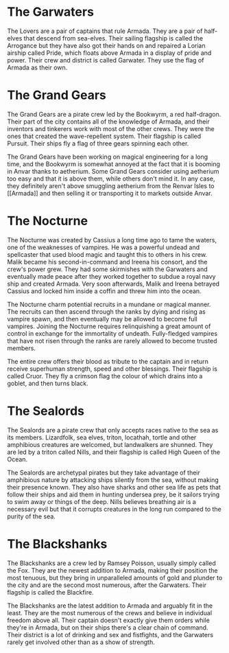 # The Garwaters

The Lovers are a pair of captains that rule Armada. They are a pair of half-elves that descend from sea-elves. Their sailing flagship is called the Arrogance but they have also got their hands on and repaired a Lorian airship called Pride, which floats above Armada in a display of pride and power. Their crew and district is called Garwater. They use the flag of Armada as their own.


# The Grand Gears

The Grand Gears are a pirate crew led by the Bookwyrm, a red half-dragon. Their part of the city contains all of the knowledge of Armada, and their inventors and tinkerers work with most of the other crews. They were the ones that created the wave-repellent system. Their flagship is called Pursuit. Their ships fly a flag of three gears spinning each other.

The Grand Gears have been working on magical engineering for a long time, and the Bookwyrm is somewhat annoyed at the fact that it is booming in Anvar thanks to aetherium. Some Grand Gears consider using aetherium too easy and that it is above them, while others don't mind it. In any case, they definitely aren't above smuggling aetherium from the Renvar Isles to [[Armada]] and then selling it or transporting it to markets outside Anvar.


# The Nocturne

The Nocturne was created by Cassius a long time ago to tame the waters, one of the weaknesses of vampires. He was a powerful undead and spellcaster that used blood magic and taught this to others in his crew. Malik became his second-in-command and Ireena his consort, and the crew's power grew. They had some skirmishes with the Garwaters and eventually made peace after they worked together to subdue a royal navy ship and created Armada. Very soon afterwards, Malik and Ireena betrayed Cassius and locked him inside a coffin and threw him into the ocean.

The Nocturne charm potential recruits in a mundane or magical manner. The recruits can then ascend through the ranks by dying and rising as vampire spawn, and then eventually may be allowed to become full vampires. Joining the Nocturne requires relinquishing a great amount of control in exchange for the immortality of undeath. Fully-fledged vampires that have not risen through the ranks are rarely allowed to become trusted members. 

The entire crew offers their blood as tribute to the captain and in return receive superhuman strength, speed and other blessings. Their flagship is called Cruor. They fly a crimson flag the colour of which drains into a goblet, and then turns black.


# The Sealords

The Sealords are a pirate crew that only accepts races native to the sea as its members. Lizardfolk, sea elves, triton, locathah, tortle and other amphibious creatures are welcomed, but landwalkers are shunned. They are led by a triton called Nills, and their flagship is called High Queen of the Ocean.

The Sealords are archetypal pirates but they take advantage of their amphibious nature by attacking ships silently from the sea, without making their presence known. They also have sharks and other sea life as pets that follow their ships and aid them in hunting undersea prey, be it sailors trying to swim away or things of the deep. Nills believes breathing air is a necessary evil but that it corrupts creatures in the long run compared to the purity of the sea.


# The Blackshanks

The Blackshanks are a crew led by Ramsey Poisson, usually simply called the Fox. They are the newest addition to Armada, making their position the most tenuous, but they bring in unparalleled amounts of gold and plunder to the city and are the second most numerous, after the Garwaters. Their flagship is called the Blackfire.

The Blackshanks are the latest addition to Armada and arguably fit in the least. They are the most numerous of the crews and believe in individual freedom above all. Their captain doesn't exactly give them orders while they're in Armada, but on their ships there's a clear chain of command. Their district is a lot of drinking and sex and fistfights, and the Garwaters rarely get involved other than as a show of strength.





